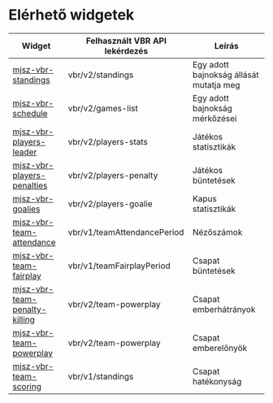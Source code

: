 # Elérhető widgetek

| Widget                                                         | Felhasznált VBR API lekérdezés | Leírás                                  |
| -------------------------------------------------------------- | ------------------------------ | --------------------------------------- |
| [mjsz-vbr-standings](/widget/standings)                        | vbr/v2/standings               | Egy adott bajnokság állását mutatja meg |
| [mjsz-vbr-schedule](/widget/schedule)                          | vbr/v2/games-list              | Egy adott bajnokság mérkőzései          |
| [mjsz-vbr-players-leader](/widget/fieldplayers-leader)         | vbr/v2/players-stats           | Játékos statisztikák                    |
| [mjsz-vbr-players-penalties](/widget/fieldplayers-penalties)   | vbr/v2/players-penalty         | Játékos büntetések                      |
| [mjsz-vbr-goalies](/widget/goalies-leader)                     | vbr/v2/players-goalie          | Kapus statisztikák                      |
| [mjsz-vbr-team-attendance](/widget/teams-attendance)           | vbr/v1/teamAttendancePeriod    | Nézőszámok                              |
| [mjsz-vbr-team-fairplay](/widget/teams-fairplay)               | vbr/v1/teamFairplayPeriod      | Csapat büntetések                       |
| [mjsz-vbr-team-penalty-killing](/widget/teams-penalty-killing) | vbr/v2/team-powerplay          | Csapat emberhátrányok                   |
| [mjsz-vbr-team-powerplay](/widget/teams-powerplay)             | vbr/v2/team-powerplay          | Csapat emberelőnyök                     |
| [mjsz-vbr-team-scoring](/widget/teams-scoring-efficiency)      | vbr/v1/standings               | Csapat hatékonyság                      |

